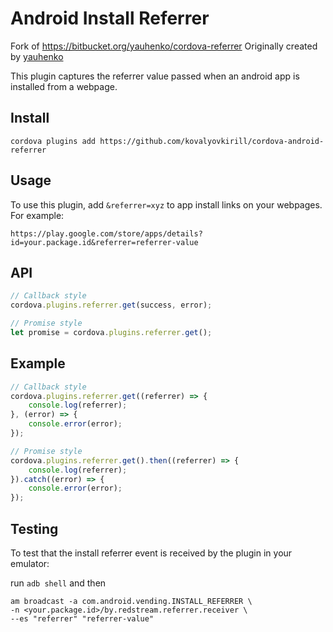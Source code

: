 Android Install Referrer
========================

Fork of https://bitbucket.org/yauhenko/cordova-referrer
Originally created by [yauhenko](https://bitbucket.org/yauhenko)

This plugin captures the referrer value passed when an android app is installed from a webpage. 

## Install

`cordova plugins add https://github.com/kovalyovkirill/cordova-android-referrer`

## Usage

To use this plugin, add `&referrer=xyz` to app install links on your webpages. For example: 
```
https://play.google.com/store/apps/details?id=your.package.id&referrer=referrer-value
```

## API

```javascript
// Callback style
cordova.plugins.referrer.get(success, error);

// Promise style
let promise = cordova.plugins.referrer.get();
```

## Example
```javascript
// Callback style
cordova.plugins.referrer.get((referrer) => {
    console.log(referrer);
}, (error) => {
    console.error(error);
});

// Promise style
cordova.plugins.referrer.get().then((referrer) => {
    console.log(referrer);
}).catch((error) => {
    console.error(error);
});
```

## Testing

To test that the install referrer event is received by the plugin in your emulator:

run `adb shell` and then 

```
am broadcast -a com.android.vending.INSTALL_REFERRER \
-n <your.package.id>/by.redstream.referrer.receiver \
--es "referrer" "referrer-value"
```
